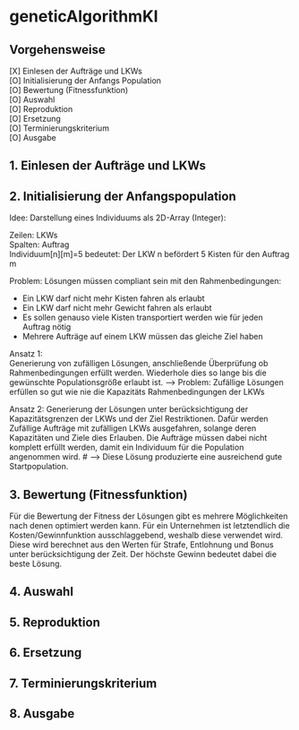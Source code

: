 # geneticAlgorithmKI
## Vorgehensweise
[X] Einlesen der Aufträge und LKWs  
[O] Initialisierung der Anfangs Population  
[O] Bewertung (Fitnessfunktion)  
[O] Auswahl  
[O] Reproduktion     
[O] Ersetzung  
[O] Terminierungskriterium  
[O] Ausgabe  

## 1. Einlesen der Aufträge und LKWs

## 2. Initialisierung der Anfangspopulation
  
Idee: Darstellung eines Individuums als 2D-Array (Integer):  

Zeilen: LKWs  
Spalten: Auftrag  
Individuum[n][m]=5 bedeutet: Der LKW n befördert 5 Kisten für den Auftrag m

Problem: Lösungen müssen compliant sein mit den Rahmenbedingungen:
- Ein LKW darf nicht mehr Kisten fahren als erlaubt
- Ein LKW darf nicht mehr Gewicht fahren als erlaubt
- Es sollen genauso viele Kisten transportiert werden wie für jeden Auftrag nötig
- Mehrere Aufträge auf einem LKW müssen das gleiche Ziel haben

Ansatz 1:  
Generierung von zufälligen Lösungen, anschließende Überprüfung ob Rahmenbedingungen erfüllt werden. Wiederhole dies so lange bis die gewünschte Populationsgröße erlaubt ist.
--> Problem: Zufällige Lösungen erfüllen so gut wie nie die Kapazitäts Rahmenbedingungen der LKWs

Ansatz 2: 
Generierung der Lösungen unter berücksichtigung der Kapazitätsgrenzen der LKWs und der Ziel Restriktionen. Dafür werden Zufällige Aufträge mit zufälligen LKWs ausgefahren, solange deren Kapazitäten und Ziele dies Erlauben. Die Aufträge müssen dabei nicht komplett erfüllt werden, damit ein Individuum für die Population angenommen wird. #
--> Diese Lösung produzierte eine ausreichend gute Startpopulation.

## 3. Bewertung (Fitnessfunktion)  
Für die Bewertung der Fitness der Lösungen gibt es mehrere Möglichkeiten nach denen optimiert werden kann. Für ein Unternehmen ist letztendlich die Kosten/Gewinnfunktion ausschlaggebend, weshalb diese verwendet wird. Diese wird berechnet aus den Werten für Strafe, Entlohnung und Bonus unter berücksichtigung der Zeit.
Der höchste Gewinn bedeutet dabei die beste Lösung.
## 4. Auswahl
## 5. Reproduktion
## 6. Ersetzung
## 7. Terminierungskriterium
## 8. Ausgabe